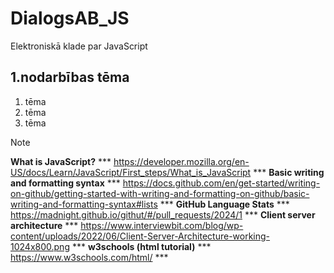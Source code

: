 # DialogsAB_JS
Elektroniskā klade par JavaScript

## 1.nodarbības tēma
1. tēma
2. tēma
3. tēma

> [!NOTE]
> **What is JavaScript?** *** https://developer.mozilla.org/en-US/docs/Learn/JavaScript/First_steps/What_is_JavaScript ***
> **Basic writing and formatting syntax**  *** https://docs.github.com/en/get-started/writing-on-github/getting-started-with-writing-and-formatting-on-github/basic-writing-and-formatting-syntax#lists ***
> **GitHub Language Stats**  *** https://madnight.github.io/githut/#/pull_requests/2024/1 ***
> **Client server architecture**  *** https://www.interviewbit.com/blog/wp-content/uploads/2022/06/Client-Server-Architecture-working-1024x800.png ***
> **w3schools (html tutorial)**  *** https://www.w3schools.com/html/ ***
